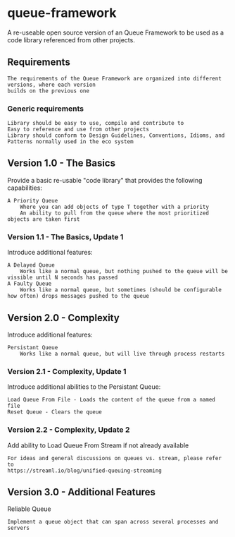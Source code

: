 # queue-framework
A re-useable open source version of an Queue Framework to be used as a code library referenced from other projects.

## Requirements

    The requirements of the Queue Framework are organized into different versions, where each version 
    builds on the previous one
    
### Generic requirements

    Library should be easy to use, compile and contribute to
    Easy to reference and use from other projects
    Library should conform to Design Guidelines, Conventions, Idioms, and Patterns normally used in the eco system

## Version 1.0 - The Basics

Provide a basic re-usable "code library" that provides the following capabilities:

    A Priority Queue
        Where you can add objects of type T together with a priority
        An ability to pull from the queue where the most prioritized objects are taken first

### Version 1.1 - The Basics, Update 1

Introduce additional features:

    A Delayed Queue
        Works like a normal queue, but nothing pushed to the queue will be vissible until N seconds has passed
    A Faulty Queue
        Works like a normal queue, but sometimes (should be configurable how often) drops messages pushed to the queue

## Version 2.0 - Complexity

Introduce additional features:

    Persistant Queue
        Works like a normal queue, but will live through process restarts

### Version 2.1 - Complexity, Update 1

Introduce additional abilities to the Persistant Queue:

    Load Queue From File - Loads the content of the queue from a named file
    Reset Queue - Clears the queue

### Version 2.2 - Complexity, Update 2

Add ability to Load Queue From Stream if not already available

    For ideas and general discussions on queues vs. stream, please refer to 
    https://streaml.io/blog/unified-queuing-streaming

## Version 3.0 - Additional Features

Reliable Queue

    Implement a queue object that can span across several processes and servers
